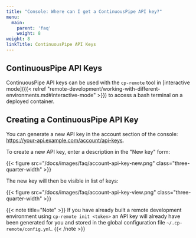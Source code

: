 ```yaml
---
title: "Console: Where can I get a ContinuousPipe API key?"
menu:
  main:
    parent: 'faq'
    weight: 8
weight: 8
linkTitle: ContinuousPipe API Keys
---
```


## ContinuousPipe API Keys

ContinuousPipe API keys can be used with the `cp-remote` tool in [interactive mode]({{< relref "remote-development/working-with-different-environments.md#interactive-mode" >}}) to access a bash terminal on a deployed container.

## Creating a ContinuousPipe API Key

You can generate a new API key in the account section of the console: https://your-api.example.com/account/api-keys.

To create a new API key, enter a description in the "New key" form:

{{< figure src="/docs/images/faq/account-api-key-new.png" class="three-quarter-width" >}}

The new key will then be visible in list of keys:

{{< figure src="/docs/images/faq/account-api-key-view.png" class="three-quarter-width" >}}

{{< note title="Note" >}} 
If you have already built a remote development environment using `cp-remote init <token>` an API key will already have been generated for you and stored in the global configuration file `~/.cp-remote/config.yml`.
{{< /note >}}